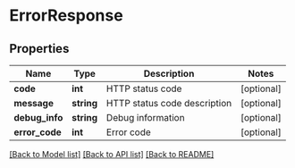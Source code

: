 # ErrorResponse

## Properties
Name | Type | Description | Notes
------------ | ------------- | ------------- | -------------
**code** | **int** | HTTP status code | [optional] 
**message** | **string** | HTTP status code description | [optional] 
**debug_info** | **string** | Debug information | [optional] 
**error_code** | **int** | Error code | [optional] 

[[Back to Model list]](../README.md#documentation-for-models) [[Back to API list]](../README.md#documentation-for-api-endpoints) [[Back to README]](../README.md)


